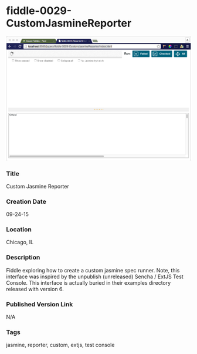 fiddle-0029-CustomJasmineReporter
======

![Screenshot](screenshot.png)


### Title

Custom Jasmine Reporter


### Creation Date

09-24-15


### Location

Chicago, IL


### Description

Fiddle exploring how to create a custom jasmine spec runner.  Note, this interface was inspired by
the unpublish (unreleased) Sencha / ExtJS Test Console.  This interface is actually buried
in their examples directory released with version 6.


### Published Version Link

N/A


### Tags

jasmine, reporter, custom, extjs, test console

